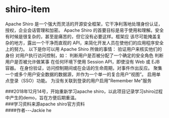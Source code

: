 # shiro-item

Apache Shiro 是一个强大而灵活的开源安全框架，它干净利落地处理身份认证，授权，企业会话管理和加密。
Apache Shiro 的首要目标是易于使用和理解。安全有时候是很复杂的，甚至是痛苦的，但它没有必要这样。框架应
该尽可能掩盖复杂的地方，露出一个干净而直观的 API，来简化开发人员在使他们的应用程序安全上的努力。
以下是你可以用 Apache Shiro 所做的事情：
  验证用户来核实他们的身份
  对用户执行访问控制，如：
  判断用户是否被分配了一个确定的安全角色
  判断用户是否被允许做某事
  在任何环境下使用 Session API，即使没有 Web 或 EJB 容器。
  在身份验证，访问控制期间或在会话的生命周期，对事件作出反应。
  聚集一个或多个用户安全数据的数据源，并作为一个单一的复合用户“视图”。
  启用单点登录（SSO）功能。
  为没有关联到登录的用户启用"Remember Me"服务




###2018年12月14号，开始重新学习apache shiro，以此项目记录学习shiro过程中产生的demo，旨在方便后期重温。  
###学习资料来源apache shiro官方资料         
####作者---Jackie he
